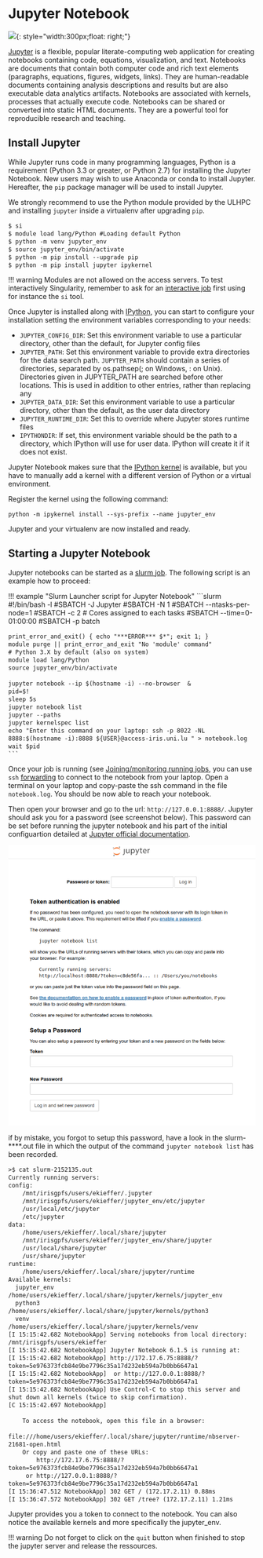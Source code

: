 # Jupyter Notebook

![](https://upload.wikimedia.org/wikipedia/commons/thumb/3/38/Jupyter_logo.svg/1200px-Jupyter_logo.svg.png){: style="width:300px;float: right;"}


[Jupyter](https://jupyter-notebook.readthedocs.io/en/stable/) is a flexible, popular literate-computing web application for creating notebooks containing code, equations, visualization, and text. Notebooks are documents that contain both computer code and rich text elements (paragraphs, equations, figures, widgets, links). They are human-readable documents containing analysis descriptions and results but are also executable data analytics artifacts. Notebooks are associated with kernels, processes that actually execute code. Notebooks can be shared or converted into static HTML documents. They are a powerful tool for reproducible research and teaching.


## Install Jupyter

While Jupyter runs code in many programming languages, Python is a requirement (Python 3.3 or greater, or Python 2.7) for installing the Jupyter Notebook. New users may wish to use Anaconda or conda to install Jupyter. Hereafter, the `pip` package manager will be used to install Jupyter.

We strongly recommend to use the Python module provided by the ULHPC and installing `jupyter` inside a virtualenv after upgrading `pip`.

```shell
$ si
$ module load lang/Python #Loading default Python
$ python -m venv jupyter_env
$ source jupyter_env/bin/activate
$ python -m pip install --upgrade pip
$ python -m pip install jupyter ipykernel
```

!!! warning
    Modules are not allowed on the access servers. To test interactively Singularity, remember to ask for an [interactive job](../jobs/interactive.md) first using  for instance the `si` tool.

Once Jupyter is installed along with [IPython](https://ipython.readthedocs.io/en/stable/index.html), you can start to configure your installation setting the environment variables corresponding to your needs:


- `JUPYTER_CONFIG_DIR`: Set this environment variable to use a particular directory, other than the default, for Jupyter config files
- `JUPYTER_PATH`: Set this environment variable to provide extra directories for the data search path. `JUPYTER_PATH` should contain a series of directories, separated by os.pathsep(; on Windows, : on Unix). Directories given in JUPYTER_PATH are searched before other locations. This is used in addition to other entries, rather than replacing any
- `JUPYTER_DATA_DIR`: Set this environment variable to use a particular directory, other than the default, as the user data directory
- `JUPYTER_RUNTIME_DIR`: Set this to override where Jupyter stores runtime files
- `IPYTHONDIR`: If set, this environment variable should be the path to a directory, which IPython will use for user data. IPython will create it if it does not exist.

Jupyter Notebook makes sure that the [IPython kernel](https://ipython.readthedocs.io/en/stable/install/kernel_install.html#) is available, but you have to manually add a kernel with a different version of Python or a virtual environment.

Register the kernel using the following command:

```shell
python -m ipykernel install --sys-prefix --name jupyter_env
```
Jupyter and your virtualenv are now installed and ready.

## Starting a Jupyter Notebook

Jupyter notebooks can be started as a [slurm job](../jobs/submit.md).
The following script is an example how to proceed:

!!! example "Slurm Launcher script for Jupyter Notebook"
    ```slurm
    #!/bin/bash -l
    #SBATCH -J Jupyter
    #SBATCH -N 1
    #SBATCH --ntasks-per-node=1
    #SBATCH -c 2                # Cores assigned to each tasks
    #SBATCH --time=0-01:00:00
    #SBATCH -p batch

    print_error_and_exit() { echo "***ERROR*** $*"; exit 1; }
    module purge || print_error_and_exit "No 'module' command"
    # Python 3.X by default (also on system)
    module load lang/Python
    source jupyter_env/bin/activate

    jupyter notebook --ip $(hostname -i) --no-browser  &
    pid=$!
    sleep 5s
    jupyter notebook list
    jupyter --paths
    jupyter kernelspec list
    echo "Enter this command on your laptop: ssh -p 8022 -NL 8888:$(hostname -i):8888 ${USER}@access-iris.uni.lu " > notebook.log
    wait $pid
    ```

Once your job is running (see [Joining/monitoring running jobs](../jobs/submit.md#joiningmonitoring-running-jobs), you can use `ssh` [forwarding](../connect/ssh.md#ssh-port-forwarding) to connect to the notebook from your laptop. Open a terminal on your laptop and copy-paste the ssh command in the file `notebook.log`.
You should be now able to reach your notebook.

Then open your browser and go to the url: `http://127.0.0.1:8888/`. Jupyter should ask you for a password (see screenshot below). This password can be set before running the jupyter notebook and his part of the initial configuartion detailed at [Jupyter official documentation](https://jupyter-notebook.readthedocs.io/en/stable/public_server.html).

![](./images/jupyter_login.png)

if by mistake, you forgot to setup this password, have a look in the slurm-****.out file in which the output of the command `jupyter notebook list` has been recorded.

```shell
>$ cat slurm-2152135.out
Currently running servers:
config:
    /mnt/irisgpfs/users/ekieffer/.jupyter
    /mnt/irisgpfs/users/ekieffer/jupyter_env/etc/jupyter
    /usr/local/etc/jupyter
    /etc/jupyter
data:
    /home/users/ekieffer/.local/share/jupyter
    /mnt/irisgpfs/users/ekieffer/jupyter_env/share/jupyter
    /usr/local/share/jupyter
    /usr/share/jupyter
runtime:
    /home/users/ekieffer/.local/share/jupyter/runtime
Available kernels:
  jupyter_env    /home/users/ekieffer/.local/share/jupyter/kernels/jupyter_env
  python3        /home/users/ekieffer/.local/share/jupyter/kernels/python3
  venv           /home/users/ekieffer/.local/share/jupyter/kernels/venv
[I 15:15:42.682 NotebookApp] Serving notebooks from local directory: /mnt/irisgpfs/users/ekieffer
[I 15:15:42.682 NotebookApp] Jupyter Notebook 6.1.5 is running at:
[I 15:15:42.682 NotebookApp] http://172.17.6.75:8888/?token=5e976373fcb84e9be7796c35a17d232eb594a7b0bb6647a1
[I 15:15:42.682 NotebookApp]  or http://127.0.0.1:8888/?token=5e976373fcb84e9be7796c35a17d232eb594a7b0bb6647a1
[I 15:15:42.682 NotebookApp] Use Control-C to stop this server and shut down all kernels (twice to skip confirmation).
[C 15:15:42.697 NotebookApp]

    To access the notebook, open this file in a browser:
        file:///home/users/ekieffer/.local/share/jupyter/runtime/nbserver-21681-open.html
    Or copy and paste one of these URLs:
        http://172.17.6.75:8888/?token=5e976373fcb84e9be7796c35a17d232eb594a7b0bb6647a1
     or http://127.0.0.1:8888/?token=5e976373fcb84e9be7796c35a17d232eb594a7b0bb6647a1
[I 15:36:47.512 NotebookApp] 302 GET / (172.17.2.11) 0.88ms
[I 15:36:47.572 NotebookApp] 302 GET /tree? (172.17.2.11) 1.21ms
```

Jupyter provides you a token to connect to the notebook. You can also notice the available kernels and more specifically the jupyter_env.

!!! warning
    Do not forget to click on the `quit` button when finished to stop the jupyter server and release the ressources.
